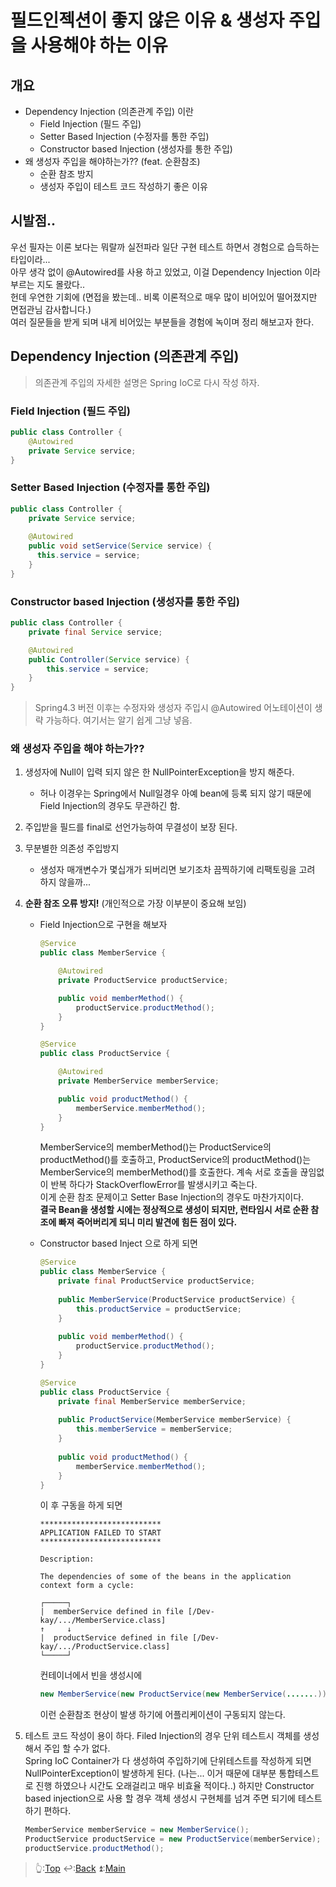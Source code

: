 # 필드인젝션이 좋지 않은 이유 & 생성자 주입을 사용해야 하는 이유

## 개요
- Dependency Injection (의존관계 주입) 이란
  - Field Injection (필드 주입)
  - Setter Based Injection (수정자를 통한 주입)
  - Constructor based Injection (생성자를 통한 주입)
- 왜 생성자 주입을 해야하는가?? (feat. 순환참조)
  - 순환 참조 방지
  - 생성자 주입이 테스트 코드 작성하기 좋은 이유

## 시발점..

우선 필자는 이론 보다는 뭐랄까 실전파라 일단 구현 테스트 하면서 경험으로 습득하는 타입이라...   
아무 생각 없이 @Autowired를 사용 하고 있었고, 이걸 Dependency Injection 이라 부르는 지도 몰랐다..   
헌데 우연한 기회에 (면접을 봤는데.. 비록 이론적으로 매우 많이 비어있어 떨어졌지만 면접관님 감사합니다.)   
여러 질문들을 받게 되며 내게 비어있는 부분들을 경험에 녹이며 정리 해보고자 한다.   

## Dependency Injection (의존관계 주입)
> 의존관계 주입의 자세한 설명은 Spring IoC로 다시 작성 하자.

### Field Injection (필드 주입)
```java
public class Controller {
    @Autowired
    private Service service;
}
```

### Setter Based Injection (수정자를 통한 주입)
```java
public class Controller {
    private Service service;
    
    @Autowired
    public void setService(Service service) {
      this.service = service;
    }
}
```

### Constructor based Injection (생성자를 통한 주입)
```java
public class Controller {
    private final Service service;

    @Autowired
    public Controller(Service service) {
        this.service = service;
    }
}
```
> Spring4.3 버전 이후는 수정자와 생성자 주입시 @Autowired 어노테이션이 생략 가능하다.
> 여기서는 알기 쉽게 그냥 넣음. 


### 왜 생성자 주입을 해야 하는가??
1. 생성자에 Null이 입력 되지 않은 한 NullPointerException을 방지 해준다.
    - 허나 이경우는 Spring에서 Null일경우 아예 bean에 등록 되지 않기 때문에 Field Injection의 경우도 무관하긴 함.
2. 주입받을 필드를 final로 선언가능하여 무결성이 보장 된다.
3. 무분별한 의존성 주입방지
    - 생성자 매개변수가 몇십개가 되버리면 보기조차 끔찍하기에 리팩토링을 고려 하지 않을까...
4. **순환 참조 오류 방지!** (개인적으로 가장 이부분이 중요해 보임)
    - Field Injection으로 구현을 해보자
        ```java
        @Service
        public class MemberService {

            @Autowired
            private ProductService productService;

            public void memberMethod() {
                productService.productMethod();
            }
        }
        ```
        ```java
        @Service
        public class ProductService {

            @Autowired
            private MemberService memberService;

            public void productMethod() {
                memberService.memberMethod();
            }
        }
        ```
        MemberService의 memberMethod()는 ProductService의 productMethod()를 호출하고, ProductService의 productMethod()는 MemberService의 memberMethod()를 호출한다.
        계속 서로 호출을 끊임없이 반복 하다가 StackOverflowError를 발생시키고 죽는다.   
        이게 순환 참조 문제이고 Setter Base Injection의 경우도 마찬가지이다.   
        **결국 Bean을 생성할 시에는 정상적으로 생성이 되지만, 런타임시 서로 순환 참조에 빠져 죽어버리게 되니 미리 발견에 힘든 점이 있다.**
        
    - Constructor based Inject 으로 하게 되면
        ```java
        @Service
        public class MemberService {
            private final ProductService productService;
            
            public MemberService(ProductService productService) {
                this.productService = productService;
            }
            
            public void memberMethod() {
                productService.productMethod();
            }
        }
        ```
        ```java
        @Service
        public class ProductService {
            private final MemberService memberService;
            
            public ProductService(MemberService memberService) {
                this.memberService = memberService;
            }
            
            public void productMethod() {
                memberService.memberMethod();
            }
        }
        ```
        이 후 구동을 하게 되면
        ```
        ***************************
        APPLICATION FAILED TO START
        ***************************

        Description:

        The dependencies of some of the beans in the application context form a cycle:

        ┌─────┐
        |  memberService defined in file [/Dev-kay/.../MemberService.class]
        ↑     ↓
        |  productService defined in file [/Dev-kay/.../ProductService.class]
        └─────┘
        ```
        컨테이너에서 빈을 생성시에
        ```java
        new MemberService(new ProductService(new MemberService(.......)))
        ```
        이런 순환참조 현상이 발생 하기에 어플리케이션이 구동되지 않는다.
        
5. 테스트 코드 작성이 용이 하다.
    Filed Injection의 경우 단위 테스트시 객체를 생성해서 주입 할 수가 없다.   
    Spring IoC Container가 다 생성하여 주입하기에 단위테스트를 작성하게 되면 NullPointerException이 발생하게 된다.
    (나는... 이거 때문에 대부분 통합테스트로 진행 하였으나 시간도 오래걸리고 매우 비효율 적이다..)
    하지만 Constructor based injection으로 사용 할 경우 객체 생성시 구현체를 넘겨 주면 되기에 테스트 하기 편하다.
    ```java
    MemberService memberService = new MemberService();
    ProductService productService = new ProductService(memberService);
    productService.productMethod();
    ```
    
> 👆:[Top](#필드인젝션이-좋지-않은-이유--생성자-주입을-사용해야-하는-이유)    ↩️:[Back](../)    ⏫:[Main](https://github.com/Dev-Kay/My-Document)
